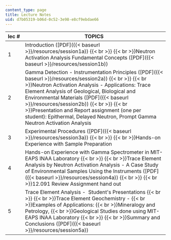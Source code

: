 ```yaml
---
content_type: page
title: Lecture Notes
uid: d7b05319-b06d-0c52-3e98-e8cf9ebdae66
---
```


| lec # | TOPICS |
| --- | --- |
| 1 | Introduction ([PDF]({{< baseurl >}}/resources/session1a))  {{< br >}}  {{< br >}}Neutron Activation Analysis Fundamental Concepts ([PDF]({{< baseurl >}}/resources/session1b)) |
| 2 | Gamma Detection - Instrumentation Principles ([PDF]({{< baseurl >}}/resources/session2a))  {{< br >}}  {{< br >}}Neutron Activation Analysis - Applications: Trace Element Analysis of Geological, Biological and Environmental Materials ([PDF]({{< baseurl >}}/resources/session2b))  {{< br >}}  {{< br >}}Presentation and Report assignment (one per student): Epithermal, Delayed Neutron, Prompt Gamma Neutron Activation Analysis |
| 3 | Experimental Procedures ([PDF]({{< baseurl >}}/resources/session3a))  {{< br >}}  {{< br >}}Hands-on Experience with Sample Preparation |
| 4 | Hands-on Experience with Gamma Spectrometer in MIT-EAPS INAA Laboratory  {{< br >}}  {{< br >}}Trace Element Analysis by Neutron Activation Analysis - A Case Study of Environmental Samples Using the Instruments ([PDF]({{< baseurl >}}/resources/session4a))  {{< br >}}  {{< br >}}12.091 Review Assignment hand out |
| 5 | Trace Element Analysis -  Student's Presentations  {{< br >}}  {{< br >}}Trace Element Geochemistry -  {{< br >}}Examples of Applications:  {{< br >}}Mineralogy and Petrology,  {{< br >}}Geological Studies done using MIT-EAPS INAA Laboratory  {{< br >}}  {{< br >}}Summary and Conclusions ([PDF]({{< baseurl >}}/resources/session5a))